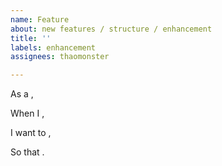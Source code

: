 ```yaml
---
name: Feature
about: new features / structure / enhancement
title: ''
labels: enhancement
assignees: thaomonster

---
```


As a ,

When I ,

I want to ,

So that .
